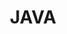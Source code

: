 ---
title: "JAVA"
thumbnail: '/images/categories/Category-JAVA.png'
thumbnailAlt: "Java logo"
rangeHaut: false
rangeBas: true
---
